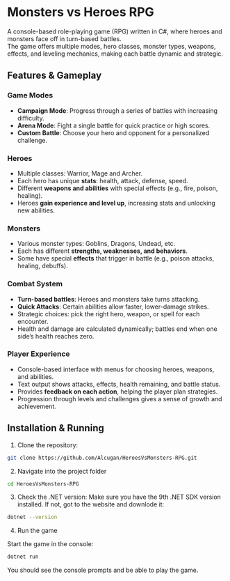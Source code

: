 # Monsters vs Heroes RPG

A console-based role-playing game (RPG) written in C#, where heroes and monsters face off in turn-based battles.  
The game offers multiple modes, hero classes, monster types, weapons, effects, and leveling mechanics, making each battle dynamic and strategic.

## Features & Gameplay

### Game Modes
- **Campaign Mode**: Progress through a series of battles with increasing difficulty.  
- **Arena Mode**: Fight a single battle for quick practice or high scores.  
- **Custom Battle**: Choose your hero and opponent for a personalized challenge.

### Heroes
- Multiple classes: Warrior, Mage and Archer.  
- Each hero has unique **stats**: health, attack, defense, speed.  
- Different **weapons and abilities** with special effects (e.g., fire, poison, healing).  
- Heroes **gain experience and level up**, increasing stats and unlocking new abilities.

### Monsters
- Various monster types: Goblins, Dragons, Undead, etc.  
- Each has different **strengths, weaknesses, and behaviors**.  
- Some have special **effects** that trigger in battle (e.g., poison attacks, healing, debuffs).

### Combat System
- **Turn-based battles**: Heroes and monsters take turns attacking.  
- **Quick Attacks**: Certain abilities allow faster, lower-damage strikes.  
- Strategic choices: pick the right hero, weapon, or spell for each encounter.  
- Health and damage are calculated dynamically; battles end when one side’s health reaches zero.

### Player Experience
- Console-based interface with menus for choosing heroes, weapons, and abilities.  
- Text output shows attacks, effects, health remaining, and battle status.  
- Provides **feedback on each action**, helping the player plan strategies.  
- Progression through levels and challenges gives a sense of growth and achievement.


## Installation & Running
1. Clone the repository:
```bash
git clone https://github.com/Alcugan/HeroesVsMonsters-RPG.git
```
2. Navigate into the project folder
```bash
cd HeroesVsMonsters-RPG
```
3. Check the .NET version:
Make sure you have the 9th .NET SDK version installed. If not, got to the website and downlode it:
```bash
dotnet --version
```
4. Run the game

Start the game in the console:
```bash
dotnet run
```

You should see the console prompts and be able to play the game.

